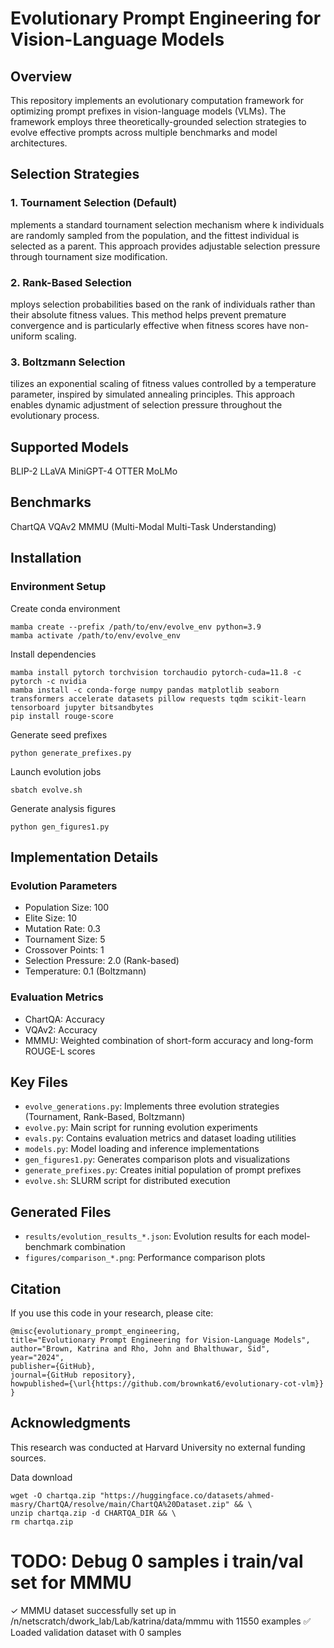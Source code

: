 # Evolutionary Prompt Engineering for Vision-Language Models
## Overview
This repository implements an evolutionary computation framework for optimizing prompt prefixes in vision-language models (VLMs). The framework employs three theoretically-grounded selection strategies to evolve effective prompts across multiple benchmarks and model architectures.
## Selection Strategies
### 1. Tournament Selection (Default)
mplements a standard tournament selection mechanism where k individuals are randomly sampled from the population, and the fittest individual is selected as a parent. This approach provides adjustable selection pressure through tournament size modification.
### 2. Rank-Based Selection
mploys selection probabilities based on the rank of individuals rather than their absolute fitness values. This method helps prevent premature convergence and is particularly effective when fitness scores have non-uniform scaling.
### 3. Boltzmann Selection
tilizes an exponential scaling of fitness values controlled by a temperature parameter, inspired by simulated annealing principles. This approach enables dynamic adjustment of selection pressure throughout the evolutionary process.
## Supported Models
 BLIP-2
 LLaVA
 MiniGPT-4
 OTTER
 MoLMo
## Benchmarks
 ChartQA
 VQAv2
 MMMU (Multi-Modal Multi-Task Understanding)
## Installation
### Environment Setup
Create conda environment

```
mamba create --prefix /path/to/env/evolve_env python=3.9
mamba activate /path/to/env/evolve_env
```
Install dependencies
```
mamba install pytorch torchvision torchaudio pytorch-cuda=11.8 -c pytorch -c nvidia
mamba install -c conda-forge numpy pandas matplotlib seaborn transformers accelerate datasets pillow requests tqdm scikit-learn tensorboard jupyter bitsandbytes
pip install rouge-score
```

Generate seed prefixes
```
python generate_prefixes.py
```
Launch evolution jobs
```
sbatch evolve.sh
```
Generate analysis figures
```
python gen_figures1.py
```

## Implementation Details

### Evolution Parameters
- Population Size: 100
- Elite Size: 10
- Mutation Rate: 0.3
- Tournament Size: 5
- Crossover Points: 1
- Selection Pressure: 2.0 (Rank-based)
- Temperature: 0.1 (Boltzmann)

### Evaluation Metrics
- ChartQA: Accuracy
- VQAv2: Accuracy
- MMMU: Weighted combination of short-form accuracy and long-form ROUGE-L scores

## Key Files

- `evolve_generations.py`: Implements three evolution strategies (Tournament, Rank-Based, Boltzmann)
- `evolve.py`: Main script for running evolution experiments
- `evals.py`: Contains evaluation metrics and dataset loading utilities
- `models.py`: Model loading and inference implementations
- `gen_figures1.py`: Generates comparison plots and visualizations
- `generate_prefixes.py`: Creates initial population of prompt prefixes
- `evolve.sh`: SLURM script for distributed execution

## Generated Files

- `results/evolution_results_*.json`: Evolution results for each model-benchmark combination
- `figures/comparison_*.png`: Performance comparison plots

## Citation
If you use this code in your research, please cite:

```
@misc{evolutionary_prompt_engineering,
title="Evolutionary Prompt Engineering for Vision-Language Models",
author="Brown, Katrina and Rho, John and Bhalthuwar, Sid",
year="2024",
publisher={GitHub},
journal={GitHub repository},
howpublished={\url{https://github.com/brownkat6/evolutionary-cot-vlm}}
}
```

## Acknowledgments
This research was conducted at Harvard University no external funding sources.


Data download
```
wget -O chartqa.zip "https://huggingface.co/datasets/ahmed-masry/ChartQA/resolve/main/ChartQA%20Dataset.zip" && \
unzip chartqa.zip -d CHARTQA_DIR && \
rm chartqa.zip
```


# TODO: Debug 0 samples i train/val set for MMMU
✓ MMMU dataset successfully set up in /n/netscratch/dwork_lab/Lab/katrina/data/mmmu with 11550 examples
✅ Loaded validation dataset with 0 samples
